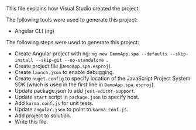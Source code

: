 This file explains how Visual Studio created the project.

The following tools were used to generate this project:
- Angular CLI (ng)

The following steps were used to generate this project:
- Create Angular project with ng: `ng new DemoApp.spa --defaults --skip-install --skip-git --no-standalone `.
- Create project file (`DemoApp.spa.esproj`).
- Create `launch.json` to enable debugging.
- Create `nuget.config` to specify location of the JavaScript Project System SDK (which is used in the first line in `DemoApp.spa.esproj`).
- Update package.json to add `jest-editor-support`.
- Update `start` script in `package.json` to specify host.
- Add `karma.conf.js` for unit tests.
- Update `angular.json` to point to `karma.conf.js`.
- Add project to solution.
- Write this file.
